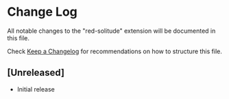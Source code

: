 # Change Log

All notable changes to the "red-solitude" extension will be documented in this file.

Check [Keep a Changelog](http://keepachangelog.com/) for recommendations on how to structure this file.

## [Unreleased]

- Initial release
